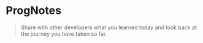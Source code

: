 # ProgNotes

> Share with other developers what you learned today and look back at the journey you have taken so far.
